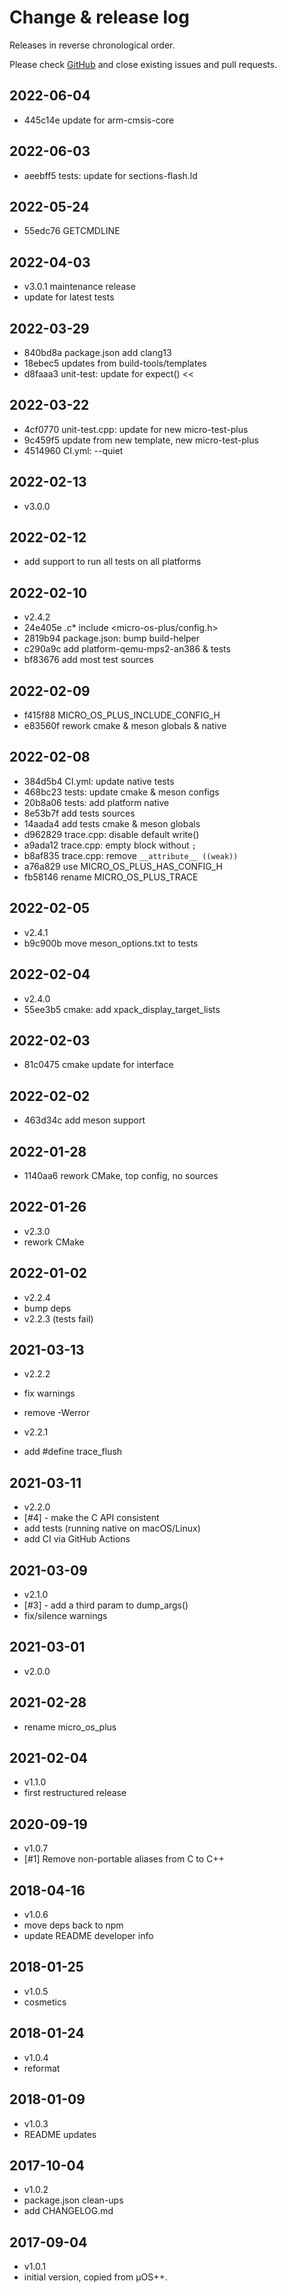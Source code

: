 # Change & release log

Releases in reverse chronological order.

Please check
[GitHub](https://github.com/micro-os-plus/diag-trace-xpack/issues/)
and close existing issues and pull requests.

## 2022-06-04

* 445c14e update for arm-cmsis-core

## 2022-06-03

* aeebff5 tests: update for sections-flash.ld

## 2022-05-24

* 55edc76 GETCMDLINE

## 2022-04-03

* v3.0.1 maintenance release
* update for latest tests

## 2022-03-29

* 840bd8a package.json add clang13
* 18ebec5 updates from build-tools/templates
* d8faaa3 unit-test: update for expect() <<

## 2022-03-22

* 4cf0770 unit-test.cpp: update for new micro-test-plus
* 9c459f5 update from new template, new micro-test-plus
* 4514960 CI.yml: --quiet

## 2022-02-13

* v3.0.0

## 2022-02-12

* add support to run all tests on all platforms

## 2022-02-10

* v2.4.2
* 24e405e .c* include <micro-os-plus/config.h>
* 2819b94 package.json: bump build-helper
* c290a9c add platform-qemu-mps2-an386 & tests
* bf83676 add most test sources

## 2022-02-09

* f415f88 MICRO_OS_PLUS_INCLUDE_CONFIG_H
* e83560f rework cmake & meson globals & native

## 2022-02-08

* 384d5b4 CI.yml: update native tests
* 468bc23 tests: update cmake & meson configs
* 20b8a06 tests: add platform native
* 8e53b7f add tests sources
* 14aada4 add tests cmake & meson globals
* d962829 trace.cpp: disable default write()
* a9ada12 trace.cpp: empty block without `;`
* b8af835 trace.cpp: remove `__attribute__ ((weak))`
* a76a829 use MICRO_OS_PLUS_HAS_CONFIG_H
* fb58146 rename MICRO_OS_PLUS_TRACE

## 2022-02-05

* v2.4.1
* b9c900b move meson_options.txt to tests

## 2022-02-04

* v2.4.0
* 55ee3b5 cmake: add xpack_display_target_lists

## 2022-02-03

* 81c0475 cmake update for interface

## 2022-02-02

* 463d34c add meson support

## 2022-01-28

* 1140aa6 rework CMake, top config, no sources

## 2022-01-26

* v2.3.0
* rework CMake

## 2022-01-02

* v2.2.4
* bump deps
* v2.2.3 (tests fail)

## 2021-03-13

* v2.2.2
* fix warnings
* remove -Werror

* v2.2.1
* add #define trace_flush

## 2021-03-11

* v2.2.0
* [#4] - make the C API consistent
* add tests (running native on macOS/Linux)
* add CI via GitHub Actions

## 2021-03-09

* v2.1.0
* [#3] - add a third param to dump_args()
* fix/silence warnings

## 2021-03-01

* v2.0.0

## 2021-02-28

* rename micro_os_plus

## 2021-02-04

* v1.1.0
* first restructured release

## 2020-09-19

* v1.0.7
* [#1] Remove non-portable aliases from C to C++

## 2018-04-16

* v1.0.6
* move deps back to npm
* update README developer info

## 2018-01-25

* v1.0.5
* cosmetics

## 2018-01-24

* v1.0.4
* reformat

## 2018-01-09

* v1.0.3
* README updates

## 2017-10-04

* v1.0.2
* package.json clean-ups
* add CHANGELOG.md

## 2017-09-04

* v1.0.1
* initial version, copied from µOS++.
